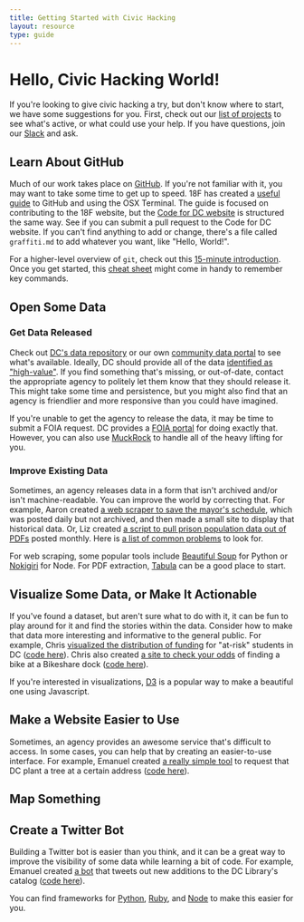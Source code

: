```yaml
---
title: Getting Started with Civic Hacking
layout: resource
type: guide
---
```


# Hello, Civic Hacking World!

If you're looking to give civic hacking a try, but don't know where to start, we have some suggestions for you. First, check out our [list of projects](/projects) to see what's active, or what could use your help. If you have questions, join our [Slack](/joinslack.html) and ask.

## Learn About GitHub

Much of our work takes place on [GitHub](https://github.com). If you're not familiar with it, you may want to take some time to get up to speed. 18F has created a [useful guide](https://18f.gsa.gov/2015/03/03/how-to-use-github-and-the-terminal-a-guide/) to GitHub and using the OSX Terminal. The guide is focused on contributing to the 18F website, but the [Code for DC website](https://github.com/codefordc/codefordc.github.com) is structured the same way. See if you can submit a pull request to the Code for DC website. If you can't find anything to add or change, there's a file called `graffiti.md` to add whatever you want, like "Hello, World!".

For a higher-level overview of `git`, check out this [15-minute introduction](https://try.github.io/). Once you get started, this [cheat sheet](https://training.github.com/kit/downloads/github-git-cheat-sheet.pdf) might come in handy to remember key commands.

## Open Some Data

### Get Data Released

Check out [DC's data repository](http://opendata.dc.gov/) or our own [community data portal](http://data.codefordc.org/) to see what's available. Ideally, DC should provide all of the data [identified as "high-value"](https://census.usopendata.org/methodology.html). If you find something that's missing, or out-of-date, contact the appropriate agency to politely let them know that they should release it. This might take some time and persistence, but you might also find that an agency is friendlier and more responsive than you could have imagined. 

If you're unable to get the agency to release the data, it may be time to submit a FOIA request. DC provides a [FOIA portal](http://foia-dc.gov/palMain.aspx) for doing exactly that. However, you can also use [MuckRock](https://www.muckrock.com/place/united-states-of-america/district-of-columbia/washington/) to handle all of the heavy lifting for you.

### Improve Existing Data

Sometimes, an agency releases data in a form that isn't archived and/or isn't machine-readable. You can improve the world by correcting that. For example, Aaron created [a web scraper to save the mayor's schedule](https://github.com/ajschumacher/dc_mayor_schedule), which was posted daily but not archived, and then made a small site to display that historical data. Or, Liz created [a script to pull prison population data out of PDFs](https://github.com/lizmeister321/rebuilding-reentry) posted monthly. Here is [a list of common problems](https://github.com/Quartz/bad-data-guide) to look for.

For web scraping, some popular tools include [Beautiful Soup](http://www.crummy.com/software/BeautifulSoup/) for Python or [Nokigiri](http://www.nokogiri.org/) for Node. For PDF extraction, [Tabula](http://tabula.technology/) can be a good place to start.

## Visualize Some Data, or Make It Actionable

If you've found a dataset, but aren't sure what to do with it, it can be fun to play around for it and find the stories within the data. Consider how to make that data more interesting and informative to the general public. For example, Chris [visualized the distribution of funding](http://cmgiven.github.io/at-risk/) for "at-risk" students in DC ([code here](https://github.com/cmgiven/at-risk)). Chris also created [a site to check your odds](https://cmgiven.github.io/bikeshare-odds/) of finding a bike at a Bikeshare dock ([code here](https://github.com/cmgiven/bikeshare-odds)).

If you're interested in visualizations, [D3](http://d3js.org/) is a popular way to make a beautiful one using Javascript.

## Make a Website Easier to Use

Sometimes, an agency provides an awesome service that's difficult to access. In some cases, you can help that by creating an easier-to-use interface. For example, Emanuel created [a really simple tool](http://getdctrees.org/) to request that DC plant a tree at a certain address ([code here](https://github.com/emanuelfeld/tree-map)).

## Map Something

## Create a Twitter Bot

Building a Twitter bot is easier than you think, and it can be a great way to improve the visibility of some data while learning a bit of code. For example, Emanuel created [a bot](https://twitter.com/booksfordc) that tweets out new additions to the DC Library's catalog ([code here](https://github.com/emanuelfeld/booksfordc)).

You can find frameworks for [Python](https://github.com/magsol/pybot), [Ruby](https://github.com/muffinista/chatterbot), and [Node](https://github.com/dariusk/examplebot) to make this easier for you.